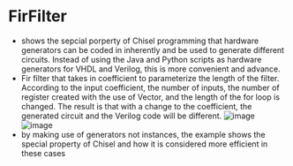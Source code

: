# FirFilter
- shows the sepcial porperty of Chisel programming that hardware generators can be coded in inherently and be used to generate different circuits. Instead of using the Java and Python scripts as hardware generators for VHDL and Verilog, this is more convenient and advance.
- Fir filter that takes in coefficient to parameterize the length of the filter. According to the input coefficient, the number of inputs, the number of register created with the use of Vector, and the length of the for loop is changed. The result is that with a change to the coefficient, the generated circuit and the Verilog code will be different.
![image](https://user-images.githubusercontent.com/60077499/138822105-a98007d0-ac9f-446a-b513-5b4445ea10a0.png)  
![image](https://user-images.githubusercontent.com/60077499/138822154-3673baf9-7921-4bb7-a9ef-afd5ccafc8be.png)  
- by making use of generators not instances, the example shows the special property of Chisel and how it is considered more efficient in these cases
